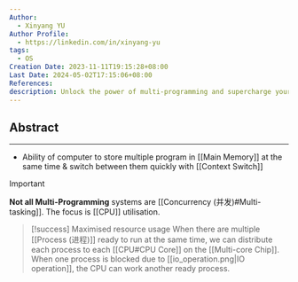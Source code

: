 ```yaml
---
Author:
  - Xinyang YU
Author Profile:
  - https://linkedin.com/in/xinyang-yu
tags:
  - OS
Creation Date: 2023-11-11T19:15:28+08:00
Last Date: 2024-05-02T17:15:06+08:00
References: 
description: Unlock the power of multi-programming and supercharge your computer's performance!
---
```

## Abstract
---
- Ability of computer to store multiple program in [[Main Memory]] at the same time & switch between them quickly with [[Context Switch]]


>[!important]
> **Not all Multi-Programming** systems are [[Concurrency (并发)#Multi-tasking]]. The focus is [[CPU]] utilisation. 

>[!success] Maximised resource usage
>When there are multiple [[Process (进程)]] ready to run at the same time, we can distribute each process to each [[CPU#CPU Core]] on the [[Multi-core Chip]]. When one process is blocked due to [[io_operation.png|IO operation]], the CPU can work another ready process.
